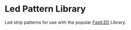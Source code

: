 # Led Pattern Library
Led strip patterns for use with the popular [FastLED](https://github.com/FastLED/FastLED) Library.
